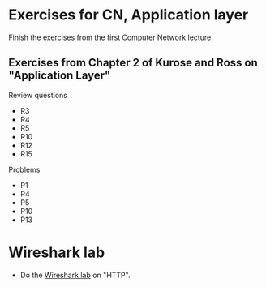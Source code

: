 # Exercises for CN, Application layer

Finish the exercises from the first Computer Network lecture.

## Exercises from Chapter 2 of Kurose and Ross on "Application Layer"

Review questions

* R3
* R4
* R5
* R10
* R12
* R15

Problems

* P1
* P4
* P5
* P10
* P13

# Wireshark lab

* Do the [Wireshark lab](https://gaia.cs.umass.edu/kurose_ross/wireshark.php) on "HTTP".

